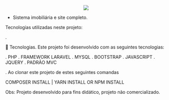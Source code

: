 <p align="center"><img src="https://laravel.com/assets/img/components/logo-laravel.svg"></p>


- Sistema imobiliária e site completo.

Tecnologias utilizadas neste projeto:

.

🚀 Tecnologias. Este projeto foi desenvolvido com as seguintes tecnologias:

. PHP
. FRAMEWORK LARAVEL
. MYSQL
. BOOTSTRAP
. JAVASCRIPT
. JQUERY
. PADRÃO MVC

. Ao clonar este projeto de estes seguintes comandas

COMPOSER INSTALL | YARN INSTALL OR NPM INSTALL

Obs: Projeto desenvolvido para fins didático, projeto não comercializado.


